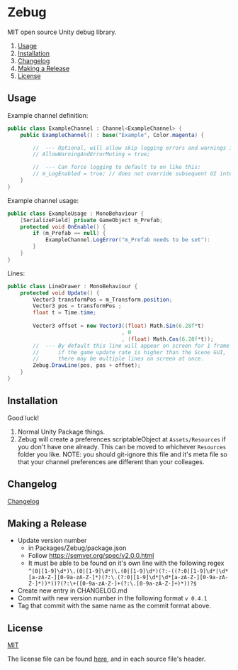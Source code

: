 Zebug
========

MIT open source Unity debug library.

1. [Usage](#Usage)
1. [Installation](#Installation)
1. [Changelog](#Changelog)
1. [Making a Release](#Making-a-Release)
1. [License](#license)

Usage
-----

Example channel definition:
```C#
public class ExampleChannel : Channel<ExampleChannel> {
    public ExampleChannel() : base("Example", Color.magenta) {

        //  --- Optional, will allow skip logging errors and warnings in a non-editor build
        // AllowWarningAndErrorMuting = true;

        //  --- Can force logging to default to on like this:
        // m_LogEnabled = true; // does not override subsequent UI interactions
    }
}
```
Example channel usage:
```C#
public class ExampleUsage : MonoBehaviour {
    [SerializeField] private GameObject m_Prefab;
    protected void OnEnable() {
        if (m_Prefab == null) {
            ExampleChannel.LogError("m_Prefab needs to be set"):
        }
    }
}
```

Lines:
```C#
public class LineDrawer : MonoBehaviour {
    protected void Update() {
        Vector3 transformPos = m_Transform.position;
        Vector3 pos = transformPos ;
        float t = Time.time;
        
        Vector3 offset = new Vector3((float) Math.Sin(6.28f*t)
                                    , 0
                                    , (float) Math.Cos(6.28f*t));
        //  --- By default this line will appear on screen for 1 frame
        //      if the game update rate is higher than the Scene GUI, 
        //      there may be multiple lines on screen at once.      
        Zebug.DrawLine(pos, pos + offset);
    }
}
```

Installation
------------
Good luck!
1) Normal Unity Package things.
1) Zebug will create a preferences scriptableObject at `Assets/Resources` if you don't have one 
   already. This can be moved to whichever `Resources` folder you like. NOTE: you should git-ignore 
   this file and it's meta file so that your channel preferences are different than your colleages.

Changelog
---------
[Changelog](CHANGELOG.md)

Making a Release
----------------
* Update version number 
    * in Packages/Zebug/package.json
    * Follow https://semver.org/spec/v2.0.0.html 
    * It must be able to be found on it's own line with the following regex
      `^(0|[1-9]\d*)\.(0|[1-9]\d*)\.(0|[1-9]\d*)(?:-((?:0|[1-9]\d*|\d*[a-zA-Z-][0-9a-zA-Z-]*)(?:\.(?:0|[1-9]\d*|\d*[a-zA-Z-][0-9a-zA-Z-]*))*))?(?:\+([0-9a-zA-Z-]+(?:\.[0-9a-zA-Z-]+)*))?$`
* Create new entry in CHANGELOG.md
* Commit with new version number in the following format `v 0.4.1`
* Tag that commit with the same name as the commit format above.

License
-------

[MIT](https://choosealicense.com/licenses/mit/)

The license file can be found [here](license.md), and in each source file's header.